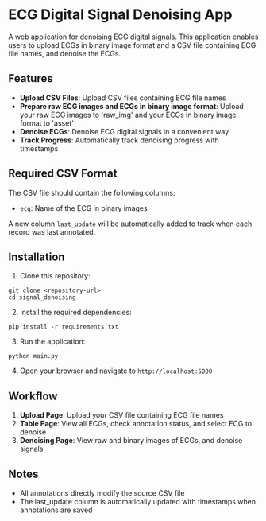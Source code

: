 # ECG Digital Signal Denoising App

A web application for denoising ECG digital signals. This application enables users to upload ECGs in binary image format and a CSV file containing ECG file names, and denoise the ECGs.

## Features

- **Upload CSV Files**: Upload CSV files containing ECG file names
- **Prepare raw ECG images and ECGs in binary image format**: Upload your raw ECG images to 'raw_img' and your ECGs in binary image format to 'asset'
- **Denoise ECGs**: Denoise ECG digital signals in a convenient way
- **Track Progress**: Automatically track denoising progress with timestamps

## Required CSV Format

The CSV file should contain the following columns:
- `ecg`: Name of the ECG in binary images


A new column `last_update` will be automatically added to track when each record was last annotated.

## Installation

1. Clone this repository:
```
git clone <repository-url>
cd signal_denoising
```

2. Install the required dependencies:
```
pip install -r requirements.txt
```

3. Run the application:
```
python main.py
```

4. Open your browser and navigate to `http://localhost:5000`

## Workflow

1. **Upload Page**: Upload your CSV file containing ECG file names
2. **Table Page**: View all ECGs, check annotation status, and select ECG to denoise
3. **Denoising Page**: View raw and binary images of ECGs, and denoise signals

## Notes

- All annotations directly modify the source CSV file
- The last_update column is automatically updated with timestamps when annotations are saved
